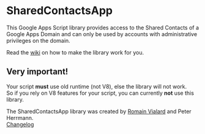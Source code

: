 # SharedContactsApp
This Google Apps Script library provides access to the Shared Contacts of a Google Apps Domain and can only be used by accounts with administrative privileges on the domain. 

Read the [wiki](https://github.com/RomainVialard/SharedContactsApp/wiki) on how to make the library work for you.

## Very important!
Your script **must** use old runtime (not V8), else the library will not work.<br>
So if you rely on V8 features for your script, you can currently **not** use this library.

The SharedContactsApp library was created by [Romain Vialard](https://fr.linkedin.com/in/romainvialard) and Peter Herrmann.<br>
[Changelog](https://github.com/RomainVialard/SharedContactsApp/wiki/Change-log)
